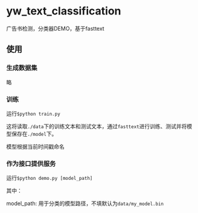# yw_text_classification
广告书检测，分类器DEMO，基于fasttext

## 使用
### 生成数据集
略

### 训练
运行`$python train.py`

这将读取`./data`下的训练文本和测试文本，通过`fasttext`进行训练、测试并将模型保存在`./model`下。

模型根据当前时间戳命名

### 作为接口提供服务
运行`$python demo.py [model_path]`

其中：

model_path: 用于分类的模型路径，不填默认为`data/my_model.bin`
